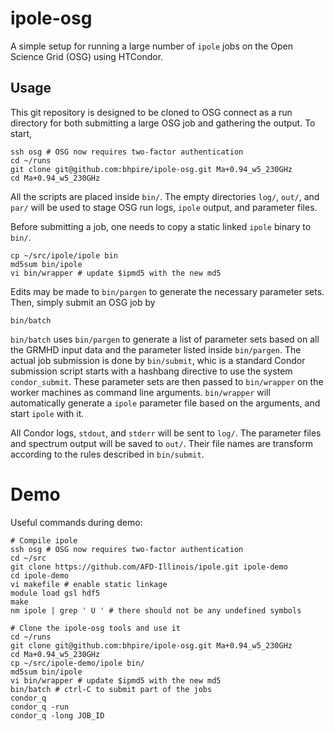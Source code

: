 # ipole-osg

A simple setup for running a large number of `ipole` jobs on the Open
Science Grid (OSG) using HTCondor.

## Usage

This git repository is designed to be cloned to OSG connect as a run
directory for both submitting a large OSG job and gathering the
output.
To start,

    ssh osg # OSG now requires two-factor authentication
    cd ~/runs
    git clone git@github.com:bhpire/ipole-osg.git Ma+0.94_w5_230GHz
    cd Ma+0.94_w5_230GHz

All the scripts are placed inside `bin/`.
The empty directories `log/`, `out/`, and `par/` will be used to stage
OSG run logs, `ipole` output, and parameter files.

Before submitting a job, one needs to copy a static linked `ipole`
binary to `bin/`.

    cp ~/src/ipole/ipole bin
    md5sum bin/ipole
    vi bin/wrapper # update $ipmd5 with the new md5

Edits may be made to `bin/pargen` to generate the necessary parameter
sets.
Then, simply submit an OSG job by

    bin/batch

`bin/batch` uses `bin/pargen` to generate a list of parameter sets
based on all the GRMHD input data and the parameter listed inside
`bin/pargen`.
The actual job submission is done by `bin/submit`, whic is a standard
Condor submission script starts with a hashbang directive to use the
system `condor_submit`.
These parameter sets are then passed to `bin/wrapper` on the worker
machines as command line arguments.
`bin/wrapper` will automatically generate a `ipole` parameter file
based on the arguments, and start `ipole` with it.

All Condor logs, `stdout`, and `stderr` will be sent to `log/`.
The parameter files and spectrum output will be saved to `out/`.
Their file names are transform according to the rules described in
`bin/submit`.

# Demo

Useful commands during demo:

    # Compile ipole
    ssh osg # OSG now requires two-factor authentication
    cd ~/src
    git clone https://github.com/AFD-Illinois/ipole.git ipole-demo
    cd ipole-demo
    vi makefile # enable static linkage
    module load gsl hdf5
    make
    nm ipole | grep ' U ' # there should not be any undefined symbols

    # Clone the ipole-osg tools and use it
    cd ~/runs
    git clone git@github.com:bhpire/ipole-osg.git Ma+0.94_w5_230GHz
    cd Ma+0.94_w5_230GHz
    cp ~/src/ipole-demo/ipole bin/
    md5sum bin/ipole
    vi bin/wrapper # update $ipmd5 with the new md5
    bin/batch # ctrl-C to submit part of the jobs
    condor_q
    condor_q -run
    condor_q -long JOB_ID
